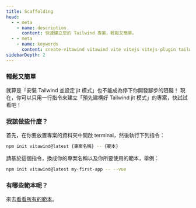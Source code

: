 ```yaml
---
title: Scaffolding
head:
  - - meta
    - name: description
      content: 快速建立您的 Tailwind 專案，輕鬆又簡單。
  - - meta
    - name: keywords
      content: create-vitawind vitawind vite vitejs vitejs-plugin tailwind tailwindcss hmr react create-react-app vuecli vue-cli ng angular
sidebarDepth: 2
---
```


<script setup>
import CreateVitawind from '../.vitepress/components/CreateVitawind.vue'
import Language from '../.vitepress/components/Language.vue'
import { useData } from 'vitepress'
const { theme } = useData()
</script>

<!-- <Language /> -->

<CreateVitawind />

### 輕鬆又簡單
就算是「安裝 Tailwind 並設定 jit 模式」也不能成為停下你開發腳步的阻礙！ 現在，你可以只用一行指令來建立「預先建構好 Tailwind jit 模式」的專案，快試試看吧！

### 我該做些什麼？
首先，在你要放置專案的資料夾中開啟 terminal，然後執行下列指令：

```bash
npm init vitawind@latest {專案名稱} -- {範本}
```

請基於這個指令，換成你的專案名稱以及你所要使用的範本，舉例：

```bash
npm init vitawind@latest my-first-app -- --vue
```

### 有哪些範本呢？
來去[看看所有的範本](./templates)。